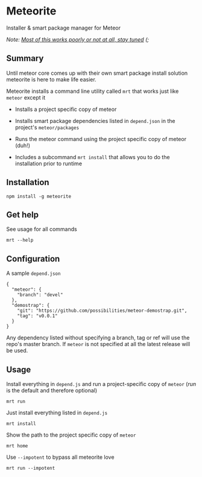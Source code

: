 # Meteorite

Installer & smart package manager for Meteor

*Note: [Most of this works poorly or not at all, stay tuned](http://tom.preston-werner.com/2010/08/23/readme-driven-development.html) (;*

## Summary

Until meteor core comes up with their own smart package install solution meteorite is here to make life easier.

Meteorite installs a command line utility called `mrt` that works just like `meteor` except it

  * Installs a project specific copy of meteor

  * Installs smart package dependencies listed in `depend.json` in the project's `meteor/packages`

  * Runs the meteor command using the project specific copy of meteor (duh!)

  * Includes a subcommand `mrt install` that allows you to do the installation prior to runtime

## Installation

    npm install -g meteorite

## Get help

See usage for all commands

    mrt --help

## Configuration

A sample `depend.json`

    {
      "meteor": {
        "branch": "devel"
      },
      "demostrap": {
        "git": "https://github.com/possibilities/meteor-demostrap.git",
        "tag": "v0.0.1"
      }
    }

Any dependency listed without specifying a branch, tag or ref will use the repo's master branch. If `meteor` is not specified at all the latest release will be used.

## Usage

Install everything in `depend.js` and run a project-specific copy of `meteor` (*run* is the default and therefore optional)

    mrt run
    
Just install everything listed in `depend.js`

    mrt install

Show the path to the project specific copy of `meteor`

    mrt home

Use `--impotent` to bypass all meteorite love

    mrt run --impotent
